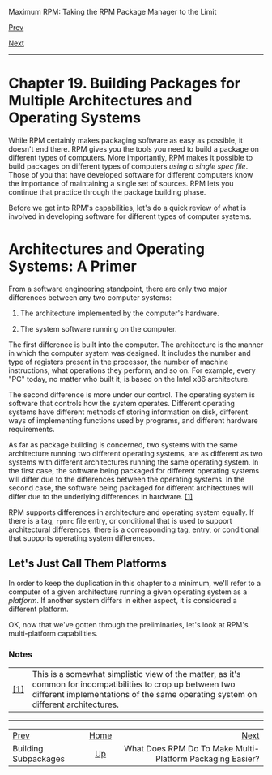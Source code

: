 <div class="NAVHEADER">

Maximum RPM: Taking the RPM Package Manager to the Limit

</div>

[Prev](s1-rpm-subpack-building-subpackages.md)

[Next](s1-rpm-multi-multi-platform-easier.md)

-----

<div class="chapter">

# <span id="ch-rpm-multi"></span>Chapter 19. Building Packages for Multiple Architectures and Operating Systems

While RPM certainly makes packaging software as easy as possible, it
doesn't end there. RPM gives you the tools you need to build a package
on different types of computers. More importantly, RPM makes it possible
to build packages on different types of computers *using a single spec
file*. Those of you that have developed software for different computers
know the importance of maintaining a single set of sources. RPM lets you
continue that practice through the package building phase.

Before we get into RPM's capabilities, let's do a quick review of what
is involved in developing software for different types of computer
systems.

<div class="sect1">

# <span id="s1-rpm-multi-primer">Architectures and Operating Systems: A Primer</span>

From a software engineering standpoint, there are only two major
differences between any two computer systems:

1.  The architecture implemented by the computer's hardware.

2.  The system software running on the computer.

The first difference is built into the computer. The architecture is the
manner in which the computer system was designed. It includes the number
and type of registers present in the processor, the number of machine
instructions, what operations they perform, and so on. For example,
every "PC" today, no matter who built it, is based on the Intel x86
architecture.

The second difference is more under our control. The operating system is
software that controls how the system operates. Different operating
systems have different methods of storing information on disk, different
ways of implementing functions used by programs, and different hardware
requirements.

As far as package building is concerned, two systems with the same
architecture running two different operating systems, are as different
as two systems with different architectures running the same operating
system. In the first case, the software being packaged for different
operating systems will differ due to the differences between the
operating systems. In the second case, the software being packaged for
different architectures will differ due to the underlying differences in
hardware. [<span class="footnote">\[1\]</span>](#FTN.AEN11266)

RPM supports differences in architecture and operating system equally.
If there is a tag, `rpmrc` file entry, or conditional that is used to
support architectural differences, there is a corresponding tag, entry,
or conditional that supports operating system differences.

<div class="sect2">

## <span id="s2-rpm-multi-platforms">Let's Just Call Them Platforms</span>

In order to keep the duplication in this chapter to a minimum, we'll
refer to a computer of a given architecture running a given operating
system as a *platform*. If another system differs in either aspect, it
is considered a different platform.

OK, now that we've gotten through the preliminaries, let's look at RPM's
multi-platform capabilities.

</div>

</div>

</div>

### Notes

|                                                                   |                                                                                                                                                                                                  |
| ----------------------------------------------------------------- | ------------------------------------------------------------------------------------------------------------------------------------------------------------------------------------------------ |
| [<span class="footnote">\[1\]</span>](ch-rpm-multi.md#AEN11266) | This is a somewhat simplistic view of the matter, as it's common for incompatibilities to crop up between two different implementations of the same operating system on different architectures. |

<div class="NAVFOOTER">

-----

|                                                  |                    |                                                           |
| :----------------------------------------------- | :----------------: | --------------------------------------------------------: |
| [Prev](s1-rpm-subpack-building-subpackages.md) | [Home](index.md) |           [Next](s1-rpm-multi-multi-platform-easier.md) |
| Building Subpackages                             |  [Up](p5206.md)  | What Does RPM Do To Make Multi-Platform Packaging Easier? |

</div>
